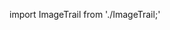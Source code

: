 import ImageTrail from './ImageTrail;'

<div style={{ height: '500px', position: 'relative', overflow: 'hidden'}}>
  <ImageTrail
    key={key}
    items={[
      'https://picsum.photos/id/287/300/300',
      'https://picsum.photos/id/1001/300/300',
      'https://picsum.photos/id/1025/300/300',
      'https://picsum.photos/id/1026/300/300',
      'https://picsum.photos/id/1027/300/300',
      'https://picsum.photos/id/1028/300/300',
      'https://picsum.photos/id/1029/300/300',
      'https://picsum.photos/id/1030/300/300',
      // ...
    ]}
    variant={1}
  />
</div>
